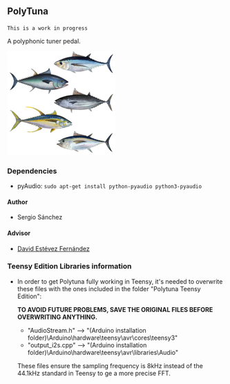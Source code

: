 PolyTuna
-----

    This is a work in progress
    
A polyphonic tuner pedal. 

![Logo](doc/img/lots-of-tuna-fish.png)

### Dependencies

* pyAudio: `sudo apt-get install python-pyaudio python3-pyaudio`

#### Author
	
* Sergio Sánchez

#### Advisor
    
*  [David Estévez Fernández](https://github.com/David-Estevez)

### Teensy Edition Libraries information

* In order to get Polytuna fully working in Teensy, it's needed to overwrite these files with the ones included in the folder "Polytuna Teensy Edition":

	******TO AVOID FUTURE PROBLEMS, SAVE THE ORIGINAL FILES BEFORE OVERWRITING ANYTHING.******
	
	* "AudioStream.h" --> "(Arduino installation folder)\Arduino\hardware\teensy\avr\cores\teensy3"
	* "output_i2s.cpp" --> "(Arduino installation folder)\Arduino\hardware\teensy\avr\libraries\Audio" 
	
    These files ensure the sampling frequency is 8kHz instead of the 44.1kHz standard in Teensy to ge a more precise FFT.
